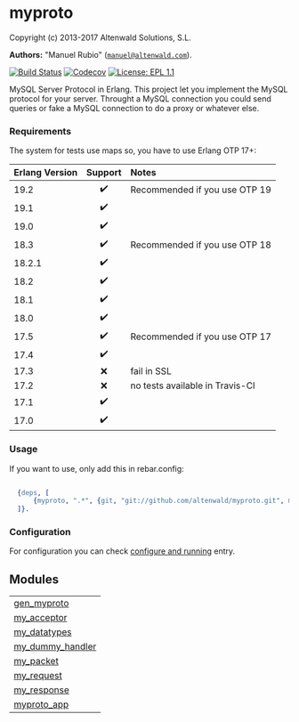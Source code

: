 

# myproto #

Copyright (c) 2013-2017 Altenwald Solutions, S.L.

__Authors:__ "Manuel Rubio" ([`manuel@altenwald.com`](mailto:manuel@altenwald.com)).

[![Build Status](https://img.shields.io/travis/altenwald/myproto/master.svg)](https://travis-ci.org/altenwald/myproto)
[![Codecov](https://img.shields.io/codecov/c/github/altenwald/myproto.svg)](https://codecov.io/gh/altenwald/myproto)
[![License: EPL 1.1](https://img.shields.io/github/license/altenwald/myproto.svg)](https://raw.githubusercontent.com/altenwald/myproto/master/COPYING)

MySQL Server Protocol in Erlang. This project let you implement the MySQL protocol for your server. Throught a MySQL connection you could send queries or fake a MySQL connection to do a proxy or whatever else.


### <a name="Requirements">Requirements</a> ###

The system for tests use maps so, you have to use Erlang OTP 17+:

| Erlang Version | Support | Notes |
|:---|:---:|:---|
| 19.2 | :heavy_check_mark: | Recommended if you use OTP 19 |
| 19.1 | :heavy_check_mark: | |
| 19.0 | :heavy_check_mark: | |
| 18.3 | :heavy_check_mark: | Recommended if you use OTP 18 |
| 18.2.1 | :heavy_check_mark: | |
| 18.2 | :heavy_check_mark: | |
| 18.1 | :heavy_check_mark: | |
| 18.0 | :heavy_check_mark: | |
| 17.5 | :heavy_check_mark: | Recommended if you use OTP 17 |
| 17.4 | :heavy_check_mark: | |
| 17.3 | :x: | fail in SSL |
| 17.2 | :x: | no tests available in Travis-CI |
| 17.1 | :heavy_check_mark: | |
| 17.0 | :heavy_check_mark: | |


### <a name="Usage">Usage</a> ###

If you want to use, only add this in rebar.config:

```erlang

  {deps, [
      {myproto, ".*", {git, "git://github.com/altenwald/myproto.git", master}}
  ]}.

```


### <a name="Configuration">Configuration</a> ###

For configuration you can check [configure and running](doc/config.md) entry.


## Modules ##


<table width="100%" border="0" summary="list of modules">
<tr><td><a href="gen_myproto.md" class="module">gen_myproto</a></td></tr>
<tr><td><a href="my_acceptor.md" class="module">my_acceptor</a></td></tr>
<tr><td><a href="my_datatypes.md" class="module">my_datatypes</a></td></tr>
<tr><td><a href="my_dummy_handler.md" class="module">my_dummy_handler</a></td></tr>
<tr><td><a href="my_packet.md" class="module">my_packet</a></td></tr>
<tr><td><a href="my_request.md" class="module">my_request</a></td></tr>
<tr><td><a href="my_response.md" class="module">my_response</a></td></tr>
<tr><td><a href="myproto_app.md" class="module">myproto_app</a></td></tr></table>

